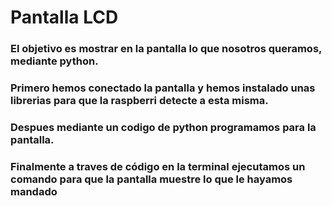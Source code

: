 # Pantalla LCD
### El objetivo es mostrar en la pantalla lo que nosotros queramos, mediante python.
### Primero hemos conectado la pantalla y hemos instalado unas librerias para que la raspberri detecte a esta misma.
### Despues mediante un codigo de python programamos para la pantalla.
### Finalmente a traves de código en la terminal ejecutamos un comando para que la pantalla muestre lo que le hayamos mandado
